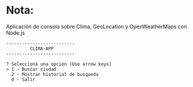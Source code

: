 # Nota:
Aplicación de consola sobre Clima, GeoLocation y OpenWeatherMaps con Node.js

```
--------------------------
         CLIMA-APP        
--------------------------

? Seleccioná una opción (Use arrow keys)
> 1 - Buscar ciudad
  2 - Mostrar historial de busqueda     
  0 - Salir
```